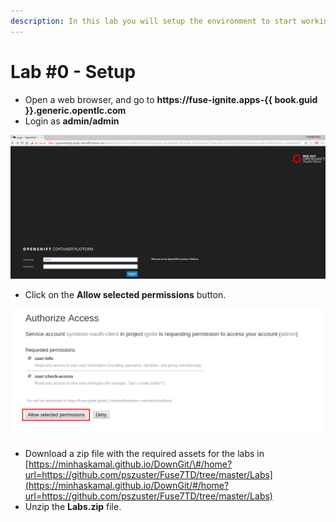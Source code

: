```yaml
---
description: In this lab you will setup the environment to start working on the labs
---
```


# Lab \#0 - Setup

* Open a web browser, and go to **https://fuse-ignite.apps-{{ book.guid }}.generic.opentlc.com**
* Login as **admin/admin**

![login as admin/admin](.gitbook/assets/image%20%2867%29.png)

* Click on the **Allow selected permissions** button.

![Authorize Acces](.gitbook/assets/image%20%2832%29.png)

* Download a zip file with the required assets for the labs in [https://minhaskamal.github.io/DownGit/\#/home?url=https://github.com/pszuster/Fuse7TD/tree/master/Labs](https://minhaskamal.github.io/DownGit/#/home?url=https://github.com/pszuster/Fuse7TD/tree/master/Labs)
* Unzip the **Labs.zip** file.





